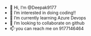 - 👋 Hi, I’m @Deepak9177
- 👀 I’m interested in doing coding!!
- 🌱 I’m currently learning Azure Devops
- 💞️ I’m looking to collaborate on github
- 📫 you can reach me on 9177146464

<!---
Deepak9177/Deepak9177 is a ✨ special ✨ repository because its `README.md` (this file) appears on your GitHub profile.
You can click the Preview link to take a look at your changes.
--->
